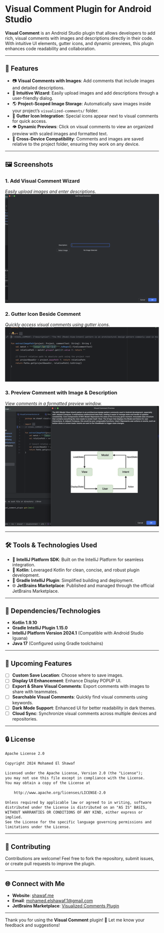 # Visual Comment Plugin for Android Studio

**Visual Comment** is an Android Studio plugin that allows developers to add rich, visual comments with images and descriptions directly in their code. With intuitive UI elements, gutter icons, and dynamic previews, this plugin enhances code readability and collaboration.

---

## 📅 **Features**

- 📷 **Visual Comments with Images**: Add comments that include images and detailed descriptions.
- 🔧 **Intuitive Wizard**: Easily upload images and add descriptions through a user-friendly dialog.
- 🌎 **Project-Scoped Image Storage**: Automatically save images inside your project’s `visualized-comments/` folder.
- 📌 **Gutter Icon Integration**: Special icons appear next to visual comments for quick access.
- 👁️ **Dynamic Previews**: Click on visual comments to view an organized preview with scaled images and formatted text.
- 🔄 **Cross-Device Compatibility**: Comments and images are saved relative to the project folder, ensuring they work on any device.

---

## 🖼️ **Screenshots**

### 1. **Add Visual Comment Wizard**  
*Easily upload images and enter descriptions.*  
![Add Visual Comment](screenshots/add_comment.png)

### 2. **Gutter Icon Beside Comment**  
*Quickly access visual comments using gutter icons.*  
![Gutter Icon](screenshots/gutter_icon.png)

### 3. **Preview Comment with Image & Description**  
*View comments in a formatted preview window.*  
![Visual Comment Preview](screenshots/preview.png)

---

## 🛠️ **Tools & Technologies Used**

- 🚀 **IntelliJ Platform SDK**: Built on the IntelliJ Platform for seamless integration.
- 📄 **Kotlin**: Leveraged Kotlin for clean, concise, and robust plugin development.
- 📝 **Gradle IntelliJ Plugin**: Simplified building and deployment.
- 🌐 **JetBrains Marketplace**: Published and managed through the official JetBrains Marketplace.

---

## 📅 **Dependencies/Technologies**

- **Kotlin 1.9.10**
- **Gradle IntelliJ Plugin 1.15.0**
- **IntelliJ Platform Version 2024.1** (Compatible with Android Studio Iguana)
- **Java 17** (Configured using Gradle toolchains)

---

## 🔄 **Upcoming Features**

- [ ] **Custom Save Location**: Choose where to save images.
- [ ] **Display UI Enhancement**: Enhance Display POPUP UI. 
- [ ] **Export & Share Visual Comments**: Export comments with images to share with teammates.
- [ ] **Searchable Visual Comments**: Quickly find visual comments using keywords.
- [ ] **Dark Mode Support**: Enhanced UI for better readability in dark themes.
- [ ] **Cloud Sync**: Synchronize visual comments across multiple devices and repositories.

---

## 🔒 **License**

```text
Apache License 2.0

Copyright 2024 Mohamed El Shawaf

Licensed under the Apache License, Version 2.0 (the "License");
you may not use this file except in compliance with the License.
You may obtain a copy of the License at

    http://www.apache.org/licenses/LICENSE-2.0

Unless required by applicable law or agreed to in writing, software
distributed under the License is distributed on an "AS IS" BASIS,
WITHOUT WARRANTIES OR CONDITIONS OF ANY KIND, either express or implied.
See the License for the specific language governing permissions and
limitations under the License.
```

---

## 📢 **Contributing**

Contributions are welcome! Feel free to fork the repository, submit issues, or create pull requests to improve the plugin.

---

## 🌐 **Connect with Me**

- **Website**: [shawaf.me](https://shawaf.me)
- **Email**: [mohamed.elshawaf.1@gmail.com](mailto:mohamed.elshawaf.1@gmail.com)
- **JetBrains Marketplace**: [Visualized Comments Plugin](https://plugins.jetbrains.com/plugin/26499-visual-comment)

---

Thank you for using the **Visual Comment** plugin! 🚀 Let me know your feedback and suggestions!


